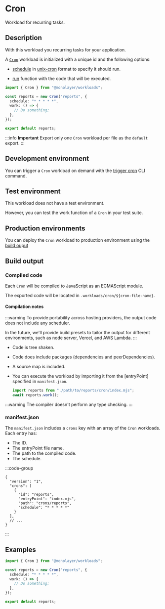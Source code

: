 # Cron

Workload for recurring tasks.

## Description

With this workload you recurring tasks for your application.

A [`Cron`](./../reference/api/main/classes/Cron.md) workload is initialized with a unique id and the following options:

- [schedule](./../reference/api/main/interfaces/CronOptions.md#properties) in [unix-cron](https://man7.org/linux/man-pages/man5/crontab.5.html) format to specify it should run.

- [run](./../reference/api/main/interfaces/CronOptions.md#properties) function with the code that will be executed.

```ts
import { Cron } from "@monolayer/workloads";

const reports = new Cron("reports", {
  schedule: "* * * * *",
  work: () => {
    // Do something;
  },
});

export default reports;
```

:::info **Important**
Export only one `Cron` workload per file as the `default` export.
:::

## Development environment

You can trigger a `Cron` workload on demand with the [trigger cron](./../reference/cli/trigger-cron.md) CLI command.

## Test environment

This workload does not have a test environment.

However, you can test the work function of a `Cron` in your test suite.

## Production environments

You can deploy the `Cron` workload to production environment using the [build ouput](#build-output)

## Build output

### Compiled code

Each `Cron` will be compiled to JavaScript as an ECMAScript module.

The exported code will be located in `.workloads/cron/${cron-file-name}`.

#### Compilation notes

:::warning
To provide portability across hosting providers, the output code does not include any scheduler.

In the future, we'll provide build presets to tailor the output for different environments, such as node server, Vercel, and AWS Lambda.
:::

- Code is tree shaken.
- Code does include packages (dependencies and peerDependencies).
- A source map is included.
- You can execute the workload by importing it from the [entryPoint] specified in `manifest.json`.

  ```ts
  import reports from "./path/to/reports/cron/index.mjs";
  await reports.work();
  ```

:::warning
The compiler doesn't perform any type checking.
:::

### manifest.json

The `manifest.json` includes a `crons` key with an array of the `Cron` workloads. Each entry has:

- The ID.
- The entryPoint file name.
- The path to the compiled code.
- The schedule.

:::code-group

```json[Cron Workload]
{
  "version": "1",
  "crons": [
    {
      "id": "reports",
      "entryPoint": "index.mjs",
      "path": "crons/reports",
      "schedule": "* * * * *"
    }
  ],
  // ...
}
```

:::

## Examples

```ts
import { Cron } from "@monolayer/workloads";

const reports = new Cron("reports", {
  schedule: "* * * * *",
  work: () => {
    // Do something;
  },
});

export default reports;
```
